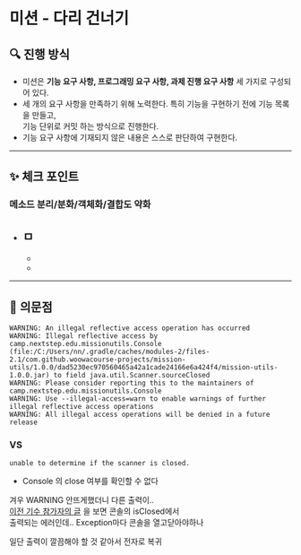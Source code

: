 # 미션 - 다리 건너기

## 🔍 진행 방식

- 미션은 **기능 요구 사항, 프로그래밍 요구 사항, 과제 진행 요구 사항** 세 가지로 구성되어 있다.
- 세 개의 요구 사항을 만족하기 위해 노력한다. 특히 기능을 구현하기 전에 기능 목록을 만들고,<br>기능 단위로 커밋 하는 방식으로 진행한다.
- 기능 요구 사항에 기재되지 않은 내용은 스스로 판단하여 구현한다.

* * *

## ✨ 체크 포인트
### 메소드 분리/분화/객체화/결합도 약화
- ㅁ
  - 
  - 
  - 

* * *

## 🤔 의문점
```
WARNING: An illegal reflective access operation has occurred
WARNING: Illegal reflective access by camp.nextstep.edu.missionutils.Console (file:/C:/Users/nn/.gradle/caches/modules-2/files-2.1/com.github.woowacourse-projects/mission-utils/1.0.0/dad5230ec970560465a42a1cade24166e6a424f4/mission-utils-1.0.0.jar) to field java.util.Scanner.sourceClosed
WARNING: Please consider reporting this to the maintainers of camp.nextstep.edu.missionutils.Console
WARNING: Use --illegal-access=warn to enable warnings of further illegal reflective access operations
WARNING: All illegal access operations will be denied in a future release
```
### VS
`unable to determine if the scanner is closed.`
- Console 의 close 여부를 확인할 수 없다  

겨우 WARNING 안뜨게했더니 다른 출력이..  
[이전 기수 참가자의 글](https://yeonyeon.tistory.com/165) 을 보면 콘솔의 isClosed에서  
출력되는 에러인데.. Exception마다 콘솔을 열고닫아야하나  

일단 출력이 깔끔해야 할 것 같아서 전자로 복귀